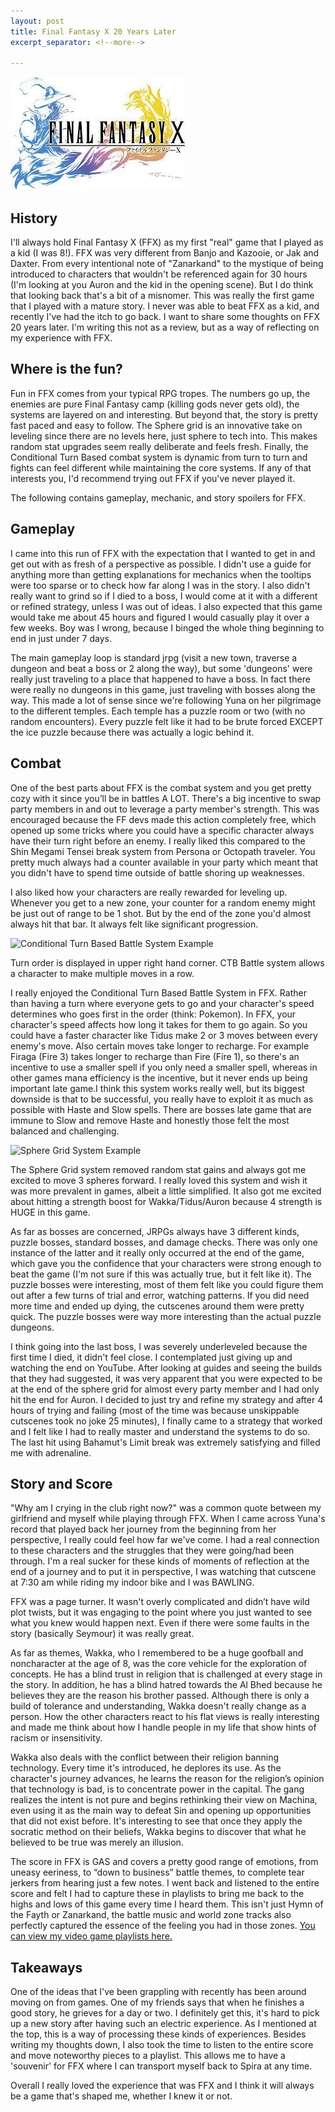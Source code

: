 ```yaml
---
layout: post
title: Final Fantasy X 20 Years Later
excerpt_separator: <!--more-->

---
```

![Final Fantasy X Logo](/images/ffxlogo.jpeg)

## History

I'll always hold Final Fantasy X (FFX) as my first "real" game that I played as a kid (I was 8!). FFX was very different from Banjo and Kazooie, or Jak and Daxter. From every intentional note of "Zanarkand" to the mystique of being introduced to characters that wouldn't be referenced again for 30 hours (I'm looking at you Auron and the kid in the opening scene). But I do think that looking back that's a bit of a misnomer. This was really the first game that I played with a mature story. I never was able to beat FFX as a kid, and recently I've had the itch to go back. I want to share some thoughts on FFX 20 years later. I'm writing this not as a review, but as a way of reflecting on my experience with FFX.
<!--more-->

## Where is the fun?

Fun in FFX comes from your typical RPG tropes. The numbers go up, the enemies are pure Final Fantasy camp (killing gods never gets old), the systems are layered on and interesting. But beyond that, the story is pretty fast paced and easy to follow. The Sphere grid is an innovative take on leveling since there are no levels here, just sphere to tech into. This makes random stat upgrades seem really deliberate and feels fresh. Finally, the Conditional Turn Based combat system is dynamic from turn to turn and fights can feel different while maintaining the core systems. If any of that interests you, I'd recommend trying out FFX if you've never played it.

The following contains gameplay, mechanic, and story spoilers for FFX. 

## Gameplay

I came into this run of FFX with the expectation that I wanted to get in and get out with as fresh of a perspective as possible. I didn't use a guide for anything more than getting explanations for mechanics when the tooltips were too sparse or to check how far along I was in the story. I also didn't really want to grind so if I died to a boss, I would come at it with a different or refined strategy, unless I was out of ideas. I also expected that this game would take me about 45 hours and figured I would casually play it over a few weeks. Boy was I wrong, because I binged the whole thing beginning to end in just under 7 days. 

The main gameplay loop is standard jrpg (visit a new town, traverse a dungeon and beat a boss or 2 along the way), but some 'dungeons' were really just traveling to a place that happened to have a boss. In fact there were really no dungeons in this game, just traveling with bosses along the way. This made a lot of sense since we're following Yuna on her pilgrimage to the different temples. Each temple has a puzzle room or two (with no random encounters). Every puzzle felt like it had to be brute forced EXCEPT the ice puzzle because there was actually a logic behind it. 

## Combat

One of the best parts about FFX is the combat system and you get pretty cozy with it since you’ll be in battles A LOT. There's a big incentive to swap party members in and out to leverage a party member's strength. This was encouraged because the FF devs made this action completely free, which opened up some tricks where you could have a specific character always have their turn right before an enemy. I really liked this compared to the Shin Megami Tensei break system from Persona or Octopath traveler. You pretty much always had a counter available in your party which meant that you didn't have to spend time outside of battle shoring up weaknesses.

I also liked how your characters are really rewarded for leveling up. Whenever you get to a new zone, your counter for a random enemy might be just out of range to be 1 shot. But by the end of the zone you'd almost always hit that bar. It always felt like significant progression.

![Conditional Turn Based Battle System Example](https://static1.cbrimages.com/wordpress/wp-content/uploads/2020/05/final-fantasy-x-battle-system-1.jpg?q=50&fit=crop&w=740&h=370&dpr=1.5)

Turn order is displayed in upper right hand corner. CTB Battle system allows a character to make multiple moves in a row.

I really enjoyed the Conditional Turn Based Battle System in FFX. Rather than having a turn where everyone gets to go and your character's speed determines who goes first in the order (think: Pokemon). In FFX, your character's speed affects how long it takes for them to go again. So you could have a faster character like Tidus make 2 or 3 moves between every enemy's move. Also certain moves take longer to recharge. For example Firaga (Fire 3) takes longer to recharge than Fire (Fire 1), so there's an incentive to use a smaller spell if you only need a smaller spell, whereas in other games mana efficiency is the incentive, but it never ends up being important late game.I think this system works really well, but its biggest downside is that to be successful, you really have to exploit it as much as possible with Haste and Slow spells. There are bosses late game that are immune to Slow and remove Haste and honestly those felt the most balanced and challenging.

![Sphere Grid System Example](https://static.wikia.nocookie.net/finalfantasy/images/4/46/FFX_Sphere_Grid_Wakka.png/revision/latest/scale-to-width-down/960?cb=20130215054405)

The Sphere Grid system removed random stat gains and always got me excited to move 3 spheres forward. I really loved this system and wish it was more prevalent in games, albeit a little simplified. It also got me excited about hitting a strength boost for Wakka/Tidus/Auron because 4 strength is HUGE in this game. 

As far as bosses are concerned, JRPGs always have 3 different kinds, puzzle bosses, standard bosses, and damage checks. There was only one instance of the latter and it really only occurred at the end of the game, which gave you the confidence that your characters were strong enough to beat the game (I'm not sure if this was actually true, but it felt like it). The puzzle bosses were interesting, most of them felt like you could figure them out after a few turns of trial and error, watching patterns. If you did need more time and ended up dying, the cutscenes around them were pretty quick. The puzzle bosses were way more interesting than the actual puzzle dungeons.

I think going into the last boss, I was severely underleveled because the first time I died, it didn't feel close. I contemplated just giving up and watching the end on YouTube. After looking at guides and seeing the builds that they had suggested, it was very apparent that you were expected to be at the end of the sphere grid for almost every party member and I had only hit the end for Auron. I decided to just try and refine my strategy and after 4 hours of trying and failing (most of the time was because unskippable cutscenes took no joke 25 minutes), I finally came to a strategy that worked and I felt like I had to really master and understand the systems to do so. The last hit using Bahamut's Limit break was extremely satisfying and filled me with adrenaline.

## Story and Score

"Why am I crying in the club right now?" was a common quote between my girlfriend and myself while playing through FFX. When I came across Yuna's record that played back her journey from the beginning from her perspective, I really could feel how far we've come. I had a real connection to these characters and the struggles that they were going/had been through. I'm a real sucker for these kinds of moments of reflection at the end of a journey and to put it in perspective, I was watching that cutscene at 7:30 am while riding my indoor bike and I was BAWLING.

FFX was a page turner. It wasn't overly complicated and didn’t have wild plot twists, but it was engaging to the point where you just wanted to see what you knew would happen next. Even if there were some faults in the story (basically Seymour) it was really great.

As far as themes, Wakka, who I remembered to be a huge goofball and noncharacter at the age of 8, was the core vehicle for the exploration of concepts. He has a blind trust in religion that is challenged at every stage in the story. In addition, he has a blind hatred towards the Al Bhed because he believes they are the reason his brother passed. Although there is only a build of tolerance and understanding, Wakka doesn't really change as a person. How the other characters react to his flat views is really interesting and made me think about how I handle people in my life that show hints of racism or insensitivity.

Wakka also deals with the conflict between their religion banning technology. Every time it's introduced, he deplores its use. As the character's journey advances, he learns the reason for the religion’s opinion that technology is bad, is to concentrate power in the capital. The gang realizes the intent is not pure and begins rethinking their view on Machina, even using it as the main way to defeat Sin and opening up opportunities that did not exist before. It's interesting to see that once they apply the socratic method on their beliefs, Wakka begins to discover that what he believed to be true was merely an illusion.

The score in FFX is GAS and covers a pretty good range of emotions, from uneasy eeriness, to “down to business” battle themes, to complete tear jerkers from hearing just a few notes. I went back and listened to the entire score and felt I had to capture these in playlists to bring me back to the highs and lows of this game every time I heard them. This isn't just Hymn of the Fayth or Zanarkand, the battle music and world zone tracks also perfectly captured the essence of the feeling you had in those zones. [You can view my video game playlists here.](https://open.spotify.com/user/12159162560)

## Takeaways

One of the ideas that I've been grappling with recently has been around moving on from games. One of my friends says that when he finishes a good story, he grieves for a day or two. I definitely get this, it's hard to pick up a new story after having such an electric experience. As I mentioned at the top, this is a way of processing these kinds of experiences. Besides writing my thoughts down, I also took the time to listen to the entire score and move noteworthy pieces to a playlist. This allows me to have a 'souvenir' for FFX where I can transport myself back to Spira at any time.

Overall I really loved the experience that was FFX and I think it will always be a game that's shaped me, whether I knew it or not.
